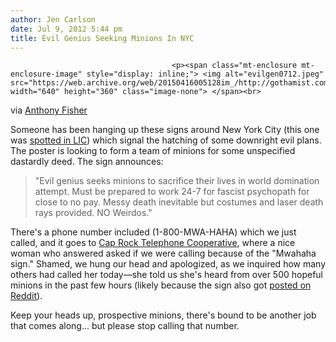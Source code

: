 ```yaml
---
author: Jen Carlson
date: Jul 9, 2012 5:44 pm
title: Evil Genius Seeking Minions In NYC
---
```


	
										<p><span class="mt-enclosure mt-enclosure-image" style="display: inline;"> <img alt="evilgen0712.jpeg" src="https://web.archive.org/web/20150416005128im_/http://gothamist.com/attachments/arts_jen/evilgen0712.jpeg" width="640" height="360" class="image-none"> </span><br>
<span class="photo_caption">via <a href="https://web.archive.org/web/20150416005128/https://twitter.com/anthonylfisher/status/222440993012715520">Anthony Fisher</a></span></p>

<p>Someone has been hanging up these signs around New York City (this one was <a href="https://web.archive.org/web/20150416005128/https://twitter.com/anthonylfisher/status/222440993012715520">spotted in LIC</a>) which signal the hatching of some downright evil plans. The poster is looking to form a team of minions for some unspecified dastardly deed. The sign announces:</p>

<blockquote>&quot;Evil genius seeks minions to sacrifice their lives in world domination attempt. Must be prepared to work 24-7 for fascist psychopath for close to no pay. Messy death inevitable but costumes and laser death rays provided. NO Weirdos.&quot;</blockquote>

<p>There&apos;s a phone number included (1-800-MWA-HAHA) which we just called, and it goes to <a href="https://web.archive.org/web/20150416005128/http://www.puc.state.tx.us/industry/communications/directories/ilec/report_ilec.aspx?ID=ILSQL01DB1245201000011">Cap Rock Telephone Cooperative</a>, where a nice woman who answered asked if we were calling because of the &quot;Mwahaha sign.&quot; Shamed, we hung our head and apologized, as we inquired how many others had called her today&#x2014;she told us she&apos;s heard from over 500 hopeful minions in the past few hours (likely because the sign also got <a href="https://web.archive.org/web/20150416005128/http://imgur.com/gallery/Rlf4K">posted on Reddit</a>). </p>

<p>Keep your heads up, prospective minions, there&apos;s bound to be another job that comes along... but please stop calling that number.</p>					
										
									
				